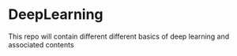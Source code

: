 # DeepLearning
This repo will contain different different basics of deep learning and associated contents
